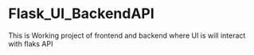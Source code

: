 # Flask_UI_BackendAPI
This is Working project of frontend and backend where UI is will interact with flaks API
